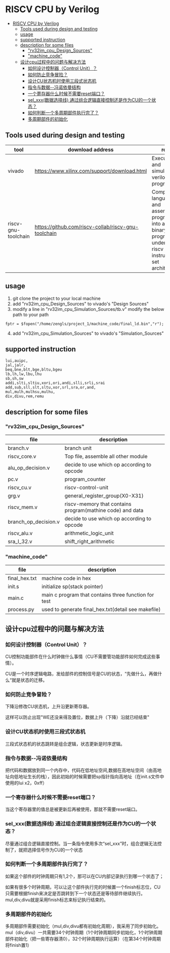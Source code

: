 # RISCV CPU by Verilog
- [RISCV CPU by Verilog](#riscv-cpu-by-verilog)
	- [Tools used during design and testing](#tools-used-during-design-and-testing)
	- [usage](#usage)
	- [supported instruction](#supported-instruction)
	- [description for some files](#description-for-some-files)
		- ["rv32im\_cpu\_Design\_Sources"](#rv32im_cpu_design_sources)
		- ["machine\_code"](#machine_code)
	- [设计cpu过程中的问题与解决方法](#设计cpu过程中的问题与解决方法)
		- [如何设计控制器（Control Unit）？](#如何设计控制器control-unit)
		- [如何防止竞争冒险？](#如何防止竞争冒险)
		- [设计CU状态机时使用三段式状态机](#设计cu状态机时使用三段式状态机)
		- [指令与数据--冯诺依曼结构](#指令与数据--冯诺依曼结构)
		- [一个寄存器什么时候不需要reset端口？](#一个寄存器什么时候不需要reset端口)
		- [sel\_xxx(数据选择线) 通过组合逻辑直接控制还是作为CU的一个状态？](#sel_xxx数据选择线-通过组合逻辑直接控制还是作为cu的一个状态)
		- [如何判断一个多周期部件执行完了？](#如何判断一个多周期部件执行完了)
		- [多周期部件的初始化](#多周期部件的初始化)

## Tools used during design and testing
|tool|download address|role|
|----|-------------|----|     
vivado|https://www.xilinx.com/support/download.html|Execute and simulate verilog programs
riscv-gnu-toolchain |https://github.com/riscv-collab/riscv-gnu-toolchain| Compile C language and assembly program into a binary program under the riscv instruction set architecture

## usage
1. git clone the project to your local machine
2. add "rv32im_cpu_Design_Sources" to vivado's "Design Sources"
3. modify a line in "rv32im_cpu_Simulation_Sources/tb.v"
modify the below path to your path
```
fptr = $fopen("/home/zengls/project_1/machine_code/final_ld.bin","r");
```
4. add "rv32im_cpu_Simulation_Sources" to vivado's "Simulation_Sources"


## supported instruction
```
lui,auipc,
jal,jalr,
beq,bne,blt,bge,bltu,bgeu
lb,lh,lw,lbu,lhu
sb,sh,sw
addi,slti,sltiu,xori,ori,andi,slli,srli,srai
add,sub,sll.slt,sltu,xor,srl,sra,or,and,
mul,mulh,mulhsu,mulhu,
div,divu,rem,remu
```
## description for some files
### "rv32im_cpu_Design_Sources"
|file|description|
|----|-------------|     
branch.v    |     branch unit          
riscv_core.v  |   Top file, assemble all other module
alu_op_decision.v    | decide to use which op according to opcode
pc.v      |   program_counter
riscv_cu.v |    riscv-control-unit
grg.v       |         general_register_group(X0-X31)     
riscv_mem.v   | riscv-memory that contains program(mathine code) and data
branch_op_decision.v  | decide to use which op according to opcode
riscv_alu.v  | arithmetic_logic_unit
sra_I_32.v| shift_right_arithmetic

### "machine_code"
|file|description|
|----|-------------|
final_hex.txt|machine code in hex
init.s |initialize sp(stack pointer)
main.c |main c program that contains three function for test
process.py |used to generate final_hex.txt(detail see makefile)

## 设计cpu过程中的问题与解决方法
### 如何设计控制器（Control Unit）？
CU控制功能部件在什么时钟做什么事情（CU不需要管功能部件如何完成这些事情）。

CU是一个时序逻辑电路，发给部件的控制信号是CU的状态，“先做什么，再做什么“就是状态的迁移。

### 如何防止竞争冒险？
下降沿修改CU状态机，上升沿更新寄存器。

这样可以防止出现"WE还没来得及置位，数据上升（下降）沿就已经结束"

### 设计CU状态机时使用三段式状态机
三段式状态机的状态跳转是组合逻辑，状态更新是时序逻辑。

### 指令与数据--冯诺依曼结构
把代码和数据放到同一个内存中，代码在低地址空间,数据在高地址空间（由高地址向低地址生长的栈），因此初始的时候需要把sp指针指向高地址（在init.s文件中使用的lui x2，0xff）

### 一个寄存器什么时候不需要reset端口？
当这个寄存器里的值总是被更新后再被使用，那就不需要reset端口。

### sel_xxx(数据选择线) 通过组合逻辑直接控制还是作为CU的一个状态？
尽量通过组合逻辑直接控制。当一条指令使用多次“sel_xxx”时，组合逻辑无法控制了，就把选择信号作为CU的一个状态

### 如何判断一个多周期部件执行完了？
如果这个部件的时钟周期只有1,2个，那可以在CU内部记录执行到哪一个状态了；

如果有很多个时钟周期，可以让这个部件执行完的时候置一个finish标志位，CU只需要根据finish来决定是否跳转到下一个状态还是等待部件继续执行。
mul,div,divu就是采用finish标志来标记执行结束的。

### 多周期部件的初始化
多周期部件需要初始化（mul,div,divu都有初始化周期），我采用了同步初始化。
mul（div,divu）一共需要34个时钟周期（1个时钟周期同步初始化，1个时钟周期部件初始化（把一些寄存器清0），32个时钟周期执行运算）（在第34个时钟周期将finish置1）